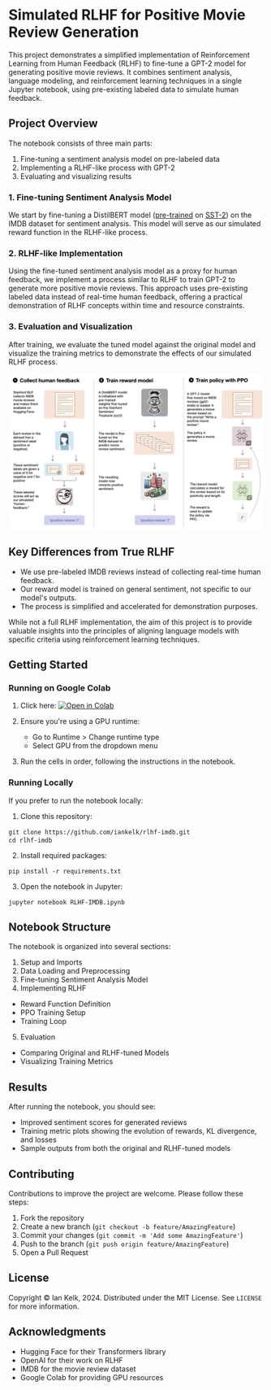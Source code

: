 # Simulated RLHF for Positive Movie Review Generation

This project demonstrates a simplified implementation of Reinforcement Learning from Human Feedback (RLHF) to fine-tune a GPT-2 model for generating positive movie reviews. It combines sentiment analysis, language modeling, and reinforcement learning techniques in a single Jupyter notebook, using pre-existing labeled data to simulate human feedback.

## Project Overview

The notebook consists of three main parts:

1. Fine-tuning a sentiment analysis model on pre-labeled data
2. Implementing a RLHF-like process with GPT-2
3. Evaluating and visualizing results

### 1. Fine-tuning Sentiment Analysis Model

We start by fine-tuning a DistilBERT model ([pre-trained](https://huggingface.co/distilbert/distilbert-base-uncased-finetuned-sst-2-english) on [SST-2](https://paperswithcode.com/dataset/sst-2)) on the IMDB dataset for sentiment analysis. This model will serve as our simulated reward function in the RLHF-like process.

### 2. RLHF-like Implementation

Using the fine-tuned sentiment analysis model as a proxy for human feedback, we implement a process similar to RLHF to train GPT-2 to generate more positive movie reviews. This approach uses pre-existing labeled data instead of real-time human feedback, offering a practical demonstration of RLHF concepts within time and resource constraints.

### 3. Evaluation and Visualization

After training, we evaluate the tuned model against the original model and visualize the training metrics to demonstrate the effects of our simulated RLHF process.

![](./img/rlhf-imdb.png)

## Key Differences from True RLHF

- We use pre-labeled IMDB reviews instead of collecting real-time human feedback.
- Our reward model is trained on general sentiment, not specific to our model's outputs.
- The process is simplified and accelerated for demonstration purposes.

While not a full RLHF implementation, the aim of this project is to provide valuable insights into the principles of aligning language models with specific criteria using reinforcement learning techniques.

## Getting Started

### Running on Google Colab

1. Click here: [![Open in Colab](https://colab.research.google.com/assets/colab-badge.svg)](https://colab.research.google.com/github/iankelk/rlhf-imdb/blob/main/RLHF-IMDB.ipynb)

2. Ensure you're using a GPU runtime:
   - Go to Runtime > Change runtime type
   - Select GPU from the dropdown menu

3. Run the cells in order, following the instructions in the notebook.

### Running Locally

If you prefer to run the notebook locally:

1. Clone this repository:
```
git clone https://github.com/iankelk/rlhf-imdb.git
cd rlhf-imdb
```
2. Install required packages:
```
pip install -r requirements.txt
```
3. Open the notebook in Jupyter:
```
jupyter notebook RLHF-IMDB.ipynb
```

## Notebook Structure

The notebook is organized into several sections:

1. Setup and Imports
2. Data Loading and Preprocessing
3. Fine-tuning Sentiment Analysis Model
4. Implementing RLHF
- Reward Function Definition
- PPO Training Setup
- Training Loop
5. Evaluation
- Comparing Original and RLHF-tuned Models
- Visualizing Training Metrics

## Results

After running the notebook, you should see:
- Improved sentiment scores for generated reviews
- Training metric plots showing the evolution of rewards, KL divergence, and losses
- Sample outputs from both the original and RLHF-tuned models

## Contributing

Contributions to improve the project are welcome. Please follow these steps:

1. Fork the repository
2. Create a new branch (`git checkout -b feature/AmazingFeature`)
3. Commit your changes (`git commit -m 'Add some AmazingFeature'`)
4. Push to the branch (`git push origin feature/AmazingFeature`)
5. Open a Pull Request

## License

Copyright © Ian Kelk, 2024. Distributed under the MIT License. See `LICENSE` for more information.

## Acknowledgments

- Hugging Face for their Transformers library
- OpenAI for their work on RLHF
- IMDB for the movie review dataset
- Google Colab for providing GPU resources